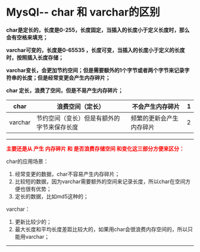 # MysQl-- char 和 varchar的区别



**char是定长的，长度是0-255，长度固定，当插入的长度小于定义长度时，那么会有空格来填充；**

**varchar可变的，长度是0-65535 ，长度可变，当插入的长度小于定义的长度时，按照插入长度存储；**

**varchar变长，会更加节约空间；但是需要额外的1个字节或者两个字节来记录字符串的长度；但是经常变更会产生内存碎片；**

**char 定长，浪费了空间，但是不易产生内存碎片；**



| char    | 浪费空间（定长）                           | 不会产生内存碎片         | 1    |
| ------- | ------------------------------------------ | ------------------------ | ---- |
| varchar | 节约空间（变长）但是有额外的字节来保存长度 | 频繁的更新会产生内存碎片 | 2    |



----



<font color=red>**主要还是从 产生 内存碎片  和 是否浪费存储空间 和变化这三部分方便来区分：**</font>

char的应用场景：

1. 经常变更的数据，char不容易产生内存碎片；
2. 比较短的数据，因为varchar需要额外的空间来记录长度，所以char在空间方便也很有优势；
3. 定长的数据，比如md5这种的；

varchar：

1. 更新比较少的；
2. 最大长度和平均长度差距比较大的，如果用char会很浪费内存空间的，所以只能用varchar；

---

